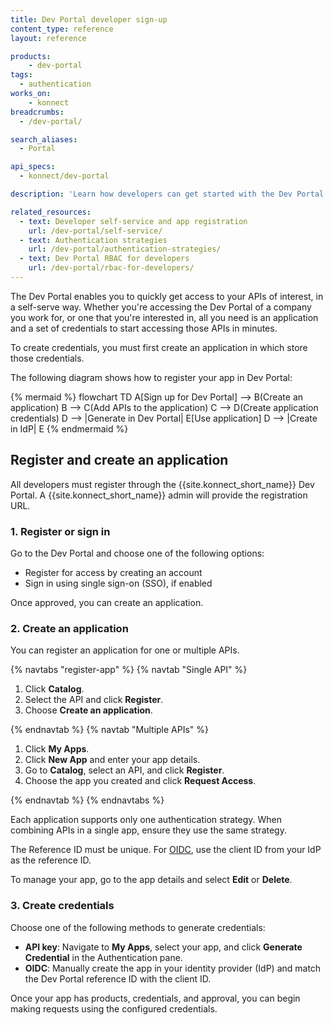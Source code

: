 ```yaml
---
title: Dev Portal developer sign-up
content_type: reference
layout: reference

products:
    - dev-portal
tags:
  - authentication
works_on:
    - konnect
breadcrumbs:
  - /dev-portal/

search_aliases:
  - Portal

api_specs:
  - konnect/dev-portal

description: 'Learn how developers can get started with the Dev Portal by registering and creating an application.'

related_resources:
  - text: Developer self-service and app registration
    url: /dev-portal/self-service/
  - text: Authentication strategies
    url: /dev-portal/authentication-strategies/
  - text: Dev Portal RBAC for developers
    url: /dev-portal/rbac-for-developers/
---
```


The Dev Portal enables you to quickly get access to your APIs of interest, in a self-serve way. 
Whether you're accessing the Dev Portal of a company you work for, or one that you're interested in, all you need is an application and a set of credentials to start accessing those APIs in minutes.

To create credentials, you must first create an application in which store those credentials.

The following diagram shows how to register your app in Dev Portal:

{% mermaid %}
flowchart TD
    A[Sign up for Dev Portal] --> B(Create an application)
    B --> C(Add APIs to the application)
    C --> D(Create application credentials)
    D --> |Generate in Dev Portal| E[Use application] 
    D --> |Create in IdP| E
{% endmermaid %}

## Register and create an application

All developers must register through the {{site.konnect_short_name}} Dev Portal. A {{site.konnect_short_name}} admin will provide the registration URL.

### 1. Register or sign in

Go to the Dev Portal and choose one of the following options:

* Register for access by creating an account
* Sign in using single sign-on (SSO), if enabled

Once approved, you can create an application.

### 2. Create an application

You can register an application for one or multiple APIs.

{% navtabs "register-app" %}
{% navtab "Single API" %}

1. Click **Catalog**.
1. Select the API and click **Register**.
1. Choose **Create an application**.

{% endnavtab %}
{% navtab "Multiple APIs" %}

1. Click **My Apps**.
1. Click **New App** and enter your app details.
1. Go to **Catalog**, select an API, and click **Register**.
1. Choose the app you created and click **Request Access**.

{% endnavtab %}
{% endnavtabs %}

Each application supports only one authentication strategy. When combining APIs in a single app, ensure they use the same strategy.

The Reference ID must be unique. For [OIDC](/dev-portal/auth-strategies/#configure-oidc), use the client ID from your IdP as the reference ID.

To manage your app, go to the app details and select **Edit** or **Delete**.

### 3. Create credentials

Choose one of the following methods to generate credentials:

- **API key**: Navigate to **My Apps**, select your app, and click **Generate Credential** in the Authentication pane.
- **OIDC**: Manually create the app in your identity provider (IdP) and match the Dev Portal reference ID with the client ID.

Once your app has products, credentials, and approval, you can begin making requests using the configured credentials.
